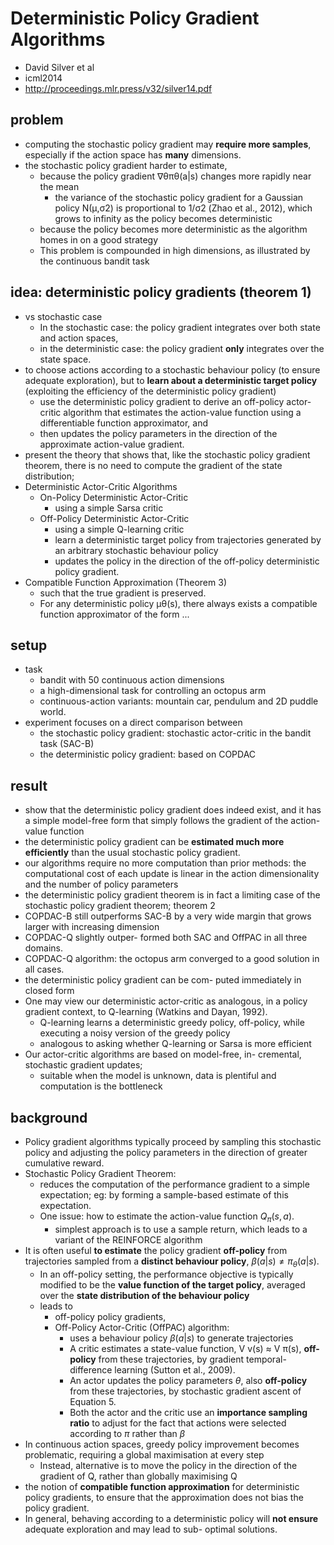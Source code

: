 # Deterministic Policy Gradient Algorithms
* David Silver et al
* icml2014
* http://proceedings.mlr.press/v32/silver14.pdf

## problem
* computing the stochastic policy gradient may **require more samples**,
  especially if the action space has **many** dimensions.
* the stochastic policy gradient harder to estimate,
  * because the policy gradient ∇θπθ(a|s) changes more rapidly near the mean
    * the variance of the stochastic policy gradient for a Gaussian policy N(µ,σ2) is
      proportional to 1/σ2 (Zhao et al., 2012),
      which grows to infinity as the policy becomes deterministic
  * because the policy becomes more deterministic as the algorithm homes in on a good strategy
  * This problem is compounded in high dimensions, as illustrated by the continuous bandit task

## idea: deterministic policy gradients (theorem 1)
* vs stochastic case
  * In the stochastic case: the policy gradient integrates over both state and action spaces,
  * in the deterministic case:  the policy gradient **only** integrates over the state space.
* to choose actions according to a stochastic behaviour policy (to ensure adequate exploration), but
  to **learn about a deterministic target policy** (exploiting the efficiency of the deterministic policy gradient)
  * use the deterministic policy gradient to derive an off-policy actor-critic algorithm that
    estimates the action-value function using a differentiable function approximator, and
  * then updates the policy parameters in the direction of the approximate action-value gradient.
* present the theory that shows that, like the stochastic policy gradient theorem,
  there is no need to compute the gradient of the state distribution;
* Deterministic Actor-Critic Algorithms
  * On-Policy Deterministic Actor-Critic
    * using a simple Sarsa critic
  * Off-Policy Deterministic Actor-Critic
    * using a simple Q-learning critic
    * learn a deterministic target policy from trajectories generated by an arbitrary stochastic behaviour policy
    * updates the policy in the direction of the off-policy deterministic policy gradient.
* Compatible Function Approximation (Theorem 3)
  * such that the true gradient is preserved.
  * For any deterministic policy µθ(s), there always exists a compatible function approximator of the form ...

## setup
* task
  * bandit with 50 continuous action dimensions
  * a high-dimensional task for controlling an octopus arm
  * continuous-action variants: mountain car, pendulum and 2D puddle world.
* experiment focuses on a direct comparison between
  * the stochastic policy gradient: stochastic actor-critic in the bandit task (SAC-B)
  * the deterministic policy gradient: based on COPDAC

## result
* show that the deterministic policy gradient does indeed exist, and
  it has a simple model-free form that simply follows the gradient of the action-value function
* the deterministic policy gradient can be **estimated much more efficiently** than the usual stochastic policy gradient.
* our algorithms require no more computation than prior methods:
  the computational cost of each update is linear in the action dimensionality and the number of policy parameters
* the deterministic policy gradient theorem is in fact a limiting case of the stochastic policy gradient theorem;
  theorem 2
* COPDAC-B still outperforms SAC-B by a very wide margin that grows larger with increasing dimension
* COPDAC-Q slightly outper- formed both SAC and OffPAC in all three domains.
* COPDAC-Q algorithm: the octopus arm converged to a good solution in all cases.
* the deterministic policy gradient can be com- puted immediately in closed form
* One may view our deterministic actor-critic as analogous, in a policy gradient context, to
  Q-learning (Watkins and Dayan, 1992).
  * Q-learning learns a deterministic greedy policy, off-policy, while executing a noisy version of the greedy policy
  * analogous to asking whether Q-learning or Sarsa is more efficient
* Our actor-critic algorithms are based on
  model-free, in- cremental, stochastic gradient updates;
  * suitable when the model is unknown, data is plentiful and computation is the bottleneck

## background
* Policy gradient algorithms typically proceed by sampling this stochastic policy and
  adjusting the policy parameters in the direction of greater cumulative reward.
* Stochastic Policy Gradient Theorem:
  * reduces the computation of the performance gradient to a simple expectation;
    eg: by forming a sample-based estimate of this expectation.
  * One issue: how to estimate the action-value function $Q_{\pi}(s, a)$.
    * simplest approach is to use a sample return,
      which leads to a variant of the REINFORCE algorithm
* It is often useful **to estimate** the policy gradient **off-policy** from trajectories sampled from
  a **distinct behaviour policy**, $\beta(a|s) \neq \pi_{\theta}(a|s)$.
  * In an off-policy setting, the performance objective is typically modified to be
    the **value function of the target policy**, averaged over the **state distribution of the behaviour policy**
  * leads to
    * off-policy policy gradients,
    * Off-Policy Actor-Critic (OffPAC) algorithm:
      * uses a behaviour policy $\beta(a|s)$ to generate trajectories
      * A critic estimates a state-value function, V v(s) ≈ V π(s), **off-policy** from these trajectories,
        by gradient temporal-difference learning (Sutton et al., 2009).
      * An actor updates the policy parameters $\theta$, also **off-policy** from these trajectories,
        by stochastic gradient ascent of Equation 5.
      * Both the actor and the critic use an **importance sampling ratio** to
        adjust for the fact that actions were selected according to $\pi$ rather than $\beta$
* In continuous action spaces, greedy policy improvement becomes problematic, requiring a global maximisation at every step
  * Instead, alternative is to move the policy in the direction of the gradient of Q, rather than globally maximising Q
* the notion of **compatible function approximation** for deterministic policy gradients,
  to ensure that the approximation does not bias the policy gradient.
* In general, behaving according to a deterministic policy will **not ensure** adequate exploration and
  may lead to sub- optimal solutions.

